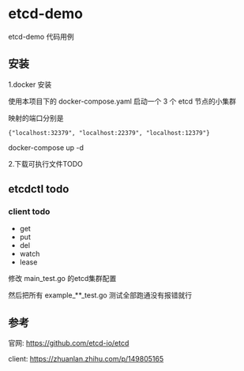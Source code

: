 # etcd-demo

etcd-demo 代码用例

## 安装

1.docker 安装

使用本项目下的 docker-compose.yaml 启动一个 3 个 etcd 节点的小集群

映射的端口分别是

```
{"localhost:32379", "localhost:22379", "localhost:12379"}
```



 docker-compose up -d

2.下载可执行文件TODO

## etcdctl todo




### client todo

* get
* put
* del
* watch
* lease



修改 main_test.go  的etcd集群配置

然后把所有 example_**_test.go 测试全部跑通没有报错就行



## 参考

官网: https://github.com/etcd-io/etcd


client: https://zhuanlan.zhihu.com/p/149805165